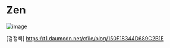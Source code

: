 # Zen

![image](https://user-images.githubusercontent.com/93583698/139829063-26b5f775-6fb6-4ce0-93d9-fd74e3a948a5.png)

[검정색] https://t1.daumcdn.net/cfile/blog/150F18344D689C2B1E
